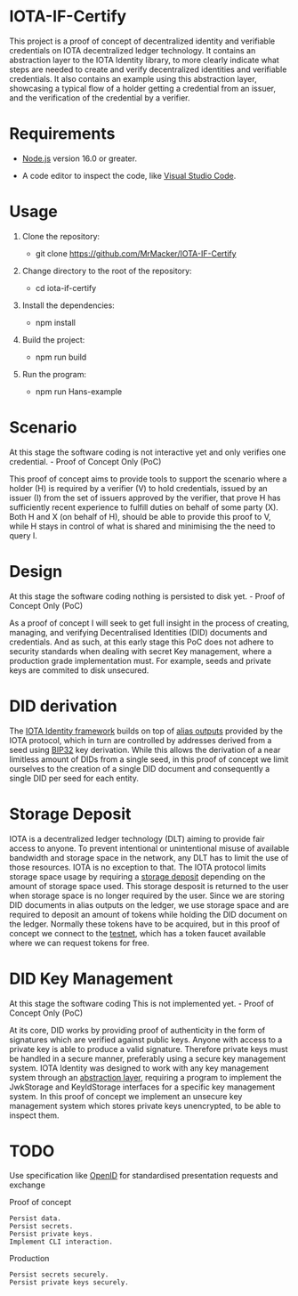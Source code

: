 # IOTA-IF-Certify
This project is a proof of concept of decentralized identity and verifiable credentials on IOTA decentralized ledger technology. It contains an abstraction layer to the IOTA Identity library, to more clearly indicate what steps are needed to create and verify decentralized identities and verifiable credentials. It also contains an example using this abstraction layer, showcasing a typical flow of a holder getting a credential from an issuer, and the verification of the credential by a verifier.

# Requirements
- [Node.js](https://nodejs.org/en) version 16.0 or greater.

- A code editor to inspect the code, like [Visual Studio Code](https://code.visualstudio.com/).

# Usage
1. Clone the repository:
   - git clone https://github.com/MrMacker/IOTA-IF-Certify 

2. Change directory to the root of the repository:
   - cd iota-if-certify

3. Install the dependencies:
   - npm install

4. Build the project:
   - npm run build

5. Run the program:
   - npm run Hans-example

# Scenario
At this stage the software coding is not interactive yet and only verifies one credential. - Proof of Concept Only (PoC)

This proof of concept aims to provide tools to support the scenario where a holder (H) is required by a verifier (V) to hold credentials, issued by an issuer (I) from the set of issuers approved by the verifier, that prove H has sufficiently recent experience to fulfill duties on behalf of some party (X). Both H and X (on behalf of H), should be able to provide this proof to V, while H stays in control of what is shared and minimising the the need to query I.

# Design
At this stage the software coding nothing is persisted to disk yet. - Proof of Concept Only (PoC)

As a proof of concept I will seek to get full insight in the process of creating, managing, and verifying Decentralised Identities (DID) documents and credentials. And as such, at this early stage this PoC does not adhere to security standards when dealing with secret Key management, where a production grade implementation must. For example, seeds and private keys are commited to disk unsecured.

# DID derivation

The [IOTA Identity framework](https://wiki.iota.org/identity.rs/introduction/) builds on top of [alias outputs](https://wiki.iota.org/tips/tips/TIP-0018/#alias-output) provided by the IOTA protocol, which in turn are controlled by addresses derived from a seed using [BIP32](https://en.bitcoin.it/wiki/BIP_0032) key derivation. While this allows the derivation of a near limitless amount of DIDs from a single seed, in this proof of concept we limit ourselves to the creation of a single DID document and consequently a single DID per seed for each entity.

# Storage Deposit

IOTA is a decentralized ledger technology (DLT) aiming to provide fair access to anyone. To prevent intentional or unintentional misuse of available bandwidth and storage space in the network, any DLT has to limit the use of those resources. IOTA is no exception to that. The IOTA protocol limits storage space usage by requiring a [storage deposit](https://wiki.iota.org/learn/protocols/stardust/core-concepts/storage-deposit/) depending on the amount of storage space used. This storage desposit is returned to the user when storage space is no longer required by the user. Since we are storing DID documents in alias outputs on the ledger, we use storage space and are required to deposit an amount of tokens while holding the DID document on the ledger. Normally these tokens have to be acquired, but in this proof of concept we connect to the [testnet](https://wiki.iota.org/build/networks-endpoints/#public-testnet), which has a token faucet available where we can request tokens for free.

# DID Key Management
At this stage the software coding This is not implemented yet. - Proof of Concept Only (PoC)

At its core, DID works by providing proof of authenticity in the form of signatures which are verified against public keys. Anyone with access to a private key is able to produce a valid signature. Therefore private keys must be handled in a secure manner, preferably using a secure key management system. IOTA Identity was designed to work with any key management system through an [abstraction layer](https://wiki.iota.org/identity.rs/concepts/key_storage/), requiring a program to implement the JwkStorage and KeyIdStorage interfaces for a specific key management system. In this proof of concept we implement an unsecure key management system which stores private keys unencrypted, to be able to inspect them.

# TODO
Use specification like [OpenID](https://openid.net/specs/openid-4-verifiable-presentations-1_0.html) for standardised presentation requests and exchange

Proof of concept

    Persist data.
    Persist secrets.
    Persist private keys.
    Implement CLI interaction.

Production

    Persist secrets securely.
    Persist private keys securely.





